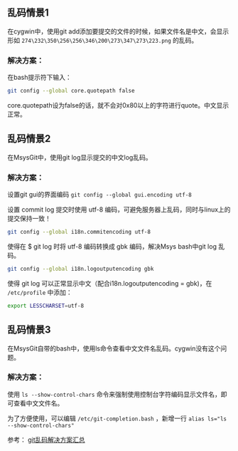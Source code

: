 ## 乱码情景1
在cygwin中，使用git add添加要提交的文件的时候，如果文件名是中文，会显示形如 `274\232\350\256\256\346\200\273\347\273\223.png` 的乱码。

### 解决方案：
在bash提示符下输入：
```bash
git config --global core.quotepath false
```

core.quotepath设为false的话，就不会对0x80以上的字符进行quote。中文显示正常。


## 乱码情景2
在MsysGit中，使用git log显示提交的中文log乱码。

### 解决方案：
设置git gui的界面编码
`git config --global gui.encoding utf-8`

设置 commit log 提交时使用 utf-8 编码，可避免服务器上乱码，同时与linux上的提交保持一致！
```bash
git config --global i18n.commitencoding utf-8
```

使得在 $ git log 时将 utf-8 编码转换成 gbk 编码，解决Msys bash中git log 乱码。
```bash
git config --global i18n.logoutputencoding gbk
```

使得 git log 可以正常显示中文（配合i18n.logoutputencoding = gbk)，在 `/etc/profile` 中添加：
```bash
export LESSCHARSET=utf-8
```


## 乱码情景3
在MsysGit自带的bash中，使用ls命令查看中文文件名乱码。cygwin没有这个问题。

### 解决方案：
使用 `ls --show-control-chars` 命令来强制使用控制台字符编码显示文件名，即可查看中文文件名。

为了方便使用，可以编辑 `/etc/git-completion.bash` ，新增一行 `alias ls="ls --show-control-chars"`


参考： [git乱码解决方案汇总](https://blog.zengrong.net/post/git-codec-issues/)

